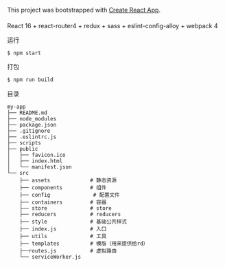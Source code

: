 This project was bootstrapped with [Create React App](https:#github.com/facebook/create-react-app).

#### 

React 16 + react-router4 + redux + sass + eslint-config-alloy + webpack 4

运行

```js
$ npm start
```

打包

```js
$ npm run build
```

目录

```
my-app
├── README.md
├── node_modules
├── package.json
├── .gitignore 
├── .eslintrc.js
├── scripts
├── public          
│   ├── favicon.ico
│   ├── index.html
│   └── manifest.json
└── src
    ├── assets             # 静态资源
    ├── components         # 组件
    ├── config              # 配置文件
    ├── containers         # 容器
    ├── store              # store
    ├── reducers           # reducers
    ├── style              # 基础公共样式
    ├── index.js           # 入口
    ├── utils              # 工具
    ├── templates          # 模版（用来提供给rd）
    ├──routes.js           # 虚拟路由
    └── serviceWorker.js
```
